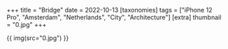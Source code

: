 +++
title = "Bridge"
date = 2022-10-13
[taxonomies]
tags = ["iPhone 12 Pro", "Amsterdam", "Netherlands", "City", "Architecture"]
[extra]
thumbnail = "0.jpg"
+++

{{ img(src="0.jpg") }}
